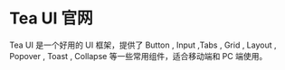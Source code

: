 # Tea UI 官网
Tea UI 是一个好用的 UI 框架，提供了 Button , Input ,Tabs , Grid , Layout , Popover , Toast , Collapse 等一些常用组件，适合移动端和 PC 端使用。
